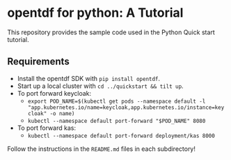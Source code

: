 # opentdf for python: A Tutorial

This repository provides the sample code used in the Python Quick start tutorial.

## Requirements

* Install the opentdf SDK with `pip install opentdf`.
* Start up a local cluster with `cd ../quickstart && tilt up`.
* To port forward keycloak:
  * `export POD_NAME=$(kubectl get pods --namespace default -l "app.kubernetes.io/name=keycloak,app.kubernetes.io/instance=keycloak" -o name)`
  * `kubectl --namespace default port-forward "$POD_NAME" 8080`
* To port forward kas:
  * `kubectl --namespace default port-forward deployment/kas 8000`

Follow the instructions in the `README.md` files in each subdirectory!
